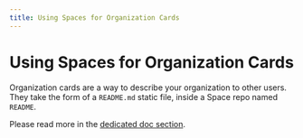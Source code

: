 ```yaml
---
title: Using Spaces for Organization Cards
---
```


<h1>Using Spaces for Organization Cards</h1>

Organization cards are a way to describe your organization to other users. They take the form of a `README.md` static file, inside a Space repo named `README`.

Please read more in the [dedicated doc section](TODO).
